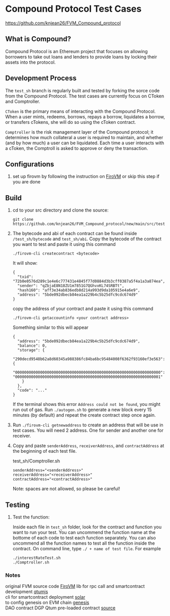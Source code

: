 Compound Protocol Test Cases
=====================================

https://github.com/knjean26/FVM_Compound_protocol

What is Compound?
----------------

Compound Protocol is an Ethereum project that focuses on allowing borrowers to take out loans and lenders to provide loans by locking their assets into the protocol.


Development Process
-------------------

The `test_sh` branch is regularly built and tested by forking the sorce code from the Compound Protocol. The test cases are currently focus on CToken and Comptroller.

`CToken` is the primary means of interacting with the Compound Protocol. When a user mints, redeems, borrows, repays a borrow, liquidates a borrow, or transfers cTokens, she will do so using the cToken contract.

`Comptroller` is the risk management layer of the Compound protocol; it determines how much collateral a user is required to maintain, and whether (and by how much) a user can be liquidated. Each time a user interacts with a cToken, the Comptroll is asked to approve or deny the transaction.

Configurations
-------------------
1. set up firovm by following the instruction on [FiroVM](https://github.com/nopslide/firovm) or skip this step if you are done
        
        
Build
----------------------
1.  cd to your src directory and clone the source:

        git clone https://github.com/knjean26/FVM_Compound_protocol/new/main/src/test/test_sh

2.  The bytecode and abi of each contract can be found inside `/test_sh/bytecode` and `test_sh/abi`.
    Copy the bytecode of the contract you want to test and paste it using this command
    
        ./firovm-cli createcontract <bytecode>
    
    It will show:
        
        {
          "txid": "72b0e0576d289c1e4e6c777431e4845f77d0884d3b3cff0387a5f4a1a3a874ea",
          "sender": "qZbjaE8N18ZU1m7851G7QGhvxKL74SRBTt",
          "hash160": "aff3e34ab836edb8d214a993d9da105915e4a6e9",
          "address": "5bde092dbecb84ea1a229b4c5b25dfc9cdc674d9"
        }
    
    copy the address of your contract and paste it using this command
    
        ./firovm-cli getaccountinfo <your contract address>
        
    Something similar to this will appear
    
        {
          "address": "5bde092dbecb84ea1a229b4c5b25dfc9cdc674d9",
          "balance": 0,
          "storage": {
            "290decd9548b62a8d60345a988386fc84ba6bc95484008f6362f93160ef3e563": {
              "0000000000000000000000000000000000000000000000000000000000000000": "0000000000000000000000000000000000000000000000000000000000000001"
            }
          },
          "code": "..."
        }
        
    If the terminal shows this error `Address could not be found`, you might run out of gas. Run `./autogen.sh` to generate a new block every 15 minutes (by default) and repeat the create contract step once again.

3.  Run `./firovm-cli getnewaddress` to create an address that will be use in test cases. You will need 2 address. One for sender and another one for receiver.

4.  Copy and paste `senderAddress`, `receiverAddress`, and `contractAddress` at the beginning of each test file.

    test_sh/Comptroller.sh
   
        senderAddress="<senderAddress>"
        receiverAddress="<receiverAddress>"
        contractAddress="<contractAddress>"
        
    Note: spaces are not allowed, so please be careful!

Testing
-------

1.  Test the function:

    Inside each file in `test_sh` folder, look for the contract and function you want to run your test.
    You can uncommend the function name at the bottome of each code to test each function separately. You can also uncommend all the function names to test all the function inside the contract.
    On command line, type `./ + name of test file`. For example
    
        ./interestRateTest.sh
        ./Comptroller.sh

### Notes 

original FVM source code [FiroVM](https://github.com/nopslide/FiroVM)
lib for rpc call and smartcontract development [qtumjs](https://github.com/qtumproject/qtumjs)  
cli for smartcontract deployment [solar](https://github.com/qtumproject/solar)  
to config genesis on EVM chain [genesis](./src/cpp-ethereum/libethashseal/genesis/fvmMainNetwork.cpp)  
DAO contract DGP Qtum pre-loaded contract [source](https://github.com/qtumproject/qtum-dgp)
